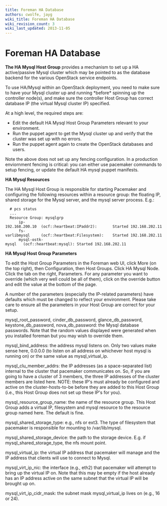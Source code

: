 ```yaml
---
title: Foreman HA Database
authors: cwolfe, jayg
wiki_title: Foreman HA Database
wiki_revision_count: 3
wiki_last_updated: 2013-11-05
---
```


# Foreman HA Database

**The HA Mysql Host Group** provides a mechanism to set up a HA active/passive Mysql cluster which may be pointed to as the database backend for the various OpenStack service endpoints.

To use HA/Mysql within an OpenStack deployment, you need to make sure to have your Mysql cluster up and running \*before\* spinning up the controller node(s), and make sure the controller Host Group has correct database IP (the virtual Mysql cluster IP) specified.

At a high level, the required steps are:

*   Edit the default HA Mysql Host Group Parameters relevant to your environment.
*   Run the puppet agent to get the Mysql cluster up and verify that the cluster was set up with no errors.
*   Run the puppet agent again to create the OpenStack databases and users.

Note the above does not set up any fencing configuration. In a production enviornment fencing is critical: you can either use pacemaker commands to setup fencing, or update the default HA mysql puppet manifests.

**HA Mysql Resources**

The HA Mysql Host Group is responsible for starting Pacemaker and configuring the following resources within a resource group: the floating IP, shared storage for the Mysql server, and the mysql server process. E.g.:

      # pcs status
      ...
      Resource Group: mysqlgrp
          ip-192.168.200.10  (ocf::heartbeat:IPaddr2):       Started 192.168.202.11
          fs-varlibmysql     (ocf::heartbeat:Filesystem):    Started 192.168.202.11
          mysql-ostk-mysql   (ocf::heartbeat:mysql): Started 192.168.202.11

**HA Mysql Host Group Parameters**

To edit the Host Group Parameters in the Foreman web UI, click More (on the top right), then Configuration, then Host Groups. Click HA Mysql Node. Click the tab on the right, Parameters. For any parameter you want to override (which very well could be all of them), click on the override button and edit the value at the bottom of the page.

A number of the parameters (especially the IP-related parameters) have defaults which must be changed to reflect your environment. Please take care to ensure all the parameters in your Host Group are correct for your setup.

mysql_root_password, cinder_db_password, glance_db_password, keystone_db_password, nova_db_password: the Mysql database passwords. Note that the random values displayed were generated when you installed foreman but you may wish to override them.

mysql_bind_address: the address mysql listens on. Only two values make sense here, 0.0.0.0 (to listen on all address on whichever host mysql is running on) or the same value as mysql_virtual_ip.

mysql_clu_member_addrs: the IP addresses (as a space-separated list) internal to the cluster that pacemaker communicates on. So, if you are going to have a cluster of 3 members, the three IP addresses of the cluster members are listed here. NOTE: these IP's must already be configured and active on the cluster-hosts-to-be before they are added to this Host Group (i.e., this Host Group does not set up these IP's for you).

mysql_resource_group_name: the name of the resource group. This Host Group adds a virtual IP, filesystem and mysql resource to the resource group named here. The default is fine.

mysql_shared_storage_type: e.g., nfs or ext3. The type of filesystem that pacemaker is responsible for mounting to /var/lib/mysql.

mysql_shared_storage_device: the path to the storage device. E.g. if mysql_shared_storage_type, the nfs mount point.

mysql_virtual_ip: the virtual IP address that pacemaker will manage and the IP address that clients will use to connect to Mysql.

mysql_virt_ip_nic: the interface (e.g., eth2) that pacemaker will attempt to bring up the virtual IP on. Note that this may be empty if the host already has an IP address active on the same subnet that the virtual IP will be brought up on.

mysql_virt_ip_cidr_mask: the subnet mask mysql_virtual_ip lives on (e.g., 16 or 24).
